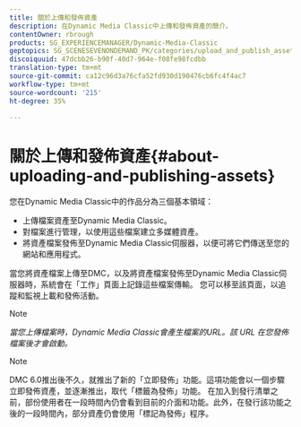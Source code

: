 ```yaml
---
title: 關於上傳和發佈資產
description: 在Dynamic Media Classic中上傳和發佈資產的簡介。
contentOwner: rbrough
products: SG_EXPERIENCEMANAGER/Dynamic-Media-Classic
geptopics: SG_SCENESEVENONDEMAND_PK/categories/upload_and_publish_assets
discoiquuid: 47dcbb26-b90f-40d7-964e-f08fe98fcdbb
translation-type: tm+mt
source-git-commit: ca12c96d3a76cfa52fd930d190476cb6fc4f4ac7
workflow-type: tm+mt
source-wordcount: '215'
ht-degree: 35%

---
```



# 關於上傳和發佈資產{#about-uploading-and-publishing-assets}

您在Dynamic Media Classic中的作品分為三個基本領域：

* 上傳檔案資產至Dynamic Media Classic。
* 對檔案進行管理，以使用這些檔案建立多媒體資產。
* 將資產檔案發佈至Dynamic Media Classic伺服器，以便可將它們傳送至您的網站和應用程式。

當您將資產檔案上傳至DMC，以及將資產檔案發佈至Dynamic Media Classic伺服器時，系統會在「工作」頁面上記錄這些檔案傳輸。 您可以移至該頁面，以追蹤和監視上載和發佈活動。

>[!NOTE]
>
>*當您上傳檔案時，Dynamic Media Classic會產生檔案的URL。該 URL 在您發佈檔案後才會啟動。*

>[!NOTE]
>
>DMC 6.0推出後不久，就推出了新的「立即發佈」功能。這項功能會以一個步驟立即發佈資產，並逐漸推出，取代「標籤為發佈」功能。 在加入到發行清單之前，部份使用者在一段時間內仍會看到目前的介面和功能。此外，在發行該功能之後的一段時間內，部分資產仍會使用「標記為發佈」程序。
